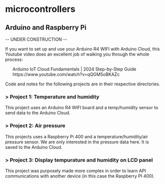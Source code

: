 # microcontrollers
<h2>Arduino and Raspberry Pi</h2>

-- UNDER CONSTRUCTION --

If you want to set up and use your Arduino R4 WIFI with Arduino Cloud, this Youtube video does an excellent job of walking you through the whole process:

  <ul>
  Arduino IoT Cloud Fundamentals | 2024 Step-by-Step Guide<br>
  https://www.youtube.com/watch?v=qQGM5oBKAZc
  </ul>

Code and notes for the following projects are in their respective directories.

<h3>&gt; Project 1: Temperature and humidity</h3>

This project uses an Arduino R4 WIFI board and a temp/humidity sensor to send data to the Arduino Cloud.

<h3>&gt; Project 2: Air pressure</h3>

This projects uses a Raspberry Pi 400 and a temperature/humidity/air pressure sensor. We are only interested in the pressure data here. It is saved to the Arduino Cloud.

<h3>&gt; Project 3: Display tempurature and humidity on LCD panel</h3>

This project was purposely made more complex in order to learn API communications with another device (in this case the Raspberry PI 400).



